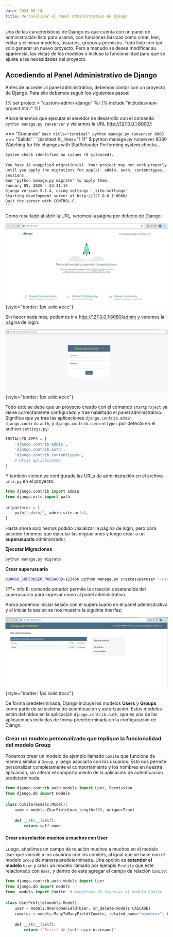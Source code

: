 ```yaml
---
date: 2024-08-14
title: Personalizar el Panel Administrativo de Django
---
```


Una de las características de Django es que cuenta con un panel de administración listo para usarse, con funciones básicas como crear, leer, editar y eliminar modelos, usuarios, grupos y permisos. Todo listo con tan solo generar un nuevo proyecto. Pero a menudo se desea modificar su apariencia, las vistas de los modelos o incluso la funcionalidad para que se ajuste a las necesidades del proyecto.

<!-- more -->

## **Accediendo al Panel Administrativo de Django**

Antes de acceder al panel administrativo, debemos contar con un proyecto de Django. Para ello debemos seguir los siguientes pasos:

{% set project = "custom-admin-django" %}
{% include "includes/new-project.html" %}

Ahora tenemos que ejecutar el servidor de desarrollo con el comando `python manage.py runserver` y visitamos la URL <http://127.0.0.1:8000/>:

=== "Comando"
    ```bash title="terminal"
    python manage.py runserver 8080
    ```
=== "Salida"
    ```plaintext hl_lines="1 11"
    $ python manage.py runserver 8080
    Watching for file changes with StatReloader
    Performing system checks...

    System check identified no issues (0 silenced).

    You have 18 unapplied migration(s). Your project may not work properly until you apply the migrations for app(s): admin, auth, contenttypes, sessions.
    Run 'python manage.py migrate' to apply them.
    January 09, 2025 - 23:41:14
    Django version 5.1.4, using settings '_site.settings'
    Starting development server at http://127.0.0.1:8080/
    Quit the server with CONTROL-C.
    ```

Como resultado al abrir la URL, veremos la página por defecto de Django:

![Página por defecto de Django](/assets/images/django-project-start.png){style="border: 1px solid #ccc"}

Sin hacer nada más, podemos ir a <http://127.0.0.1:8080/admin> y veremos la página de login:

![Página de login de Django admin](/assets/images/django-admin-login.png){style="border: 1px solid #ccc"}

Todo esto se debe que un proyecto creado con el comando `startproject` ya viene correctamente configurado y trae habilitado el panel administrativo. Significa que ya trae las aplicaciones `django.contrib.admin`, `django.contrib.auth`, y `django.contrib.contenttypes` por defecto en el archivo `settings.py`:

```py title="settings.py"
INSTALLED_APPS = [
    'django.contrib.admin',
    'django.contrib.auth',
    'django.contrib.contenttypes',
    # Otras aplicaciones
]
```

Y también vienen ya configurada las URLs de administración en el archivo `urls.py` en el proyecto:

```py title="urls.py" hl_lines="5"
from django.contrib import admin
from django.urls import path

urlpatterns = [
    path('admin/', admin.site.urls),
]
```

Hasta ahora solo hemos podido visualizar la página de login, pero para acceder tenemos que ejecutar las migraciones y luego crear a un **superusuario** administrador.

**Ejecutar Migraciones**

```bash title="terminal"
python manage.py migrate
```

**Crear superusuario**

```bash title="terminal"
DJANGO_SUPERUSER_PASSWORD=123456 python manage.py createsuperuser --username=admin --email=admin@example.com --noinput
```

???+ info
    El comando anterior permite la creación desatendida del superusuario para ingresar como al panel administrativo.

Ahora podemos iniciar sesión con el superusuario en el panel adminsitrativo y al iniciar la sesión se nos muestra la siguinte interfaz:
    
![Página de login de Django admin](/assets/images/django-admin-login-success.png){style="border: 1px solid #ccc"}

De forma predeterminada, Django incluye los modelos **Users** y **Groups** como parte de su sistema de autenticación y autorización. Estos modelos están definidos en la aplicación `django.contrib.auth`, que es una de las aplicaciones incluidas de forma predeterminada en la configuración de Django.

### **Crear un modelo personalizado que replique la funcionalidad del modelo Group**

Podemos crear un modelo de ejemplo llamado `Comite` que funcione de manera similar a `Group`, y luego asociarlo con los usuarios. Esto nos permite personalizar completamente el comportamiento y los nombres en nuestra aplicación, sin alterar el comportamiento de la aplicación de autenticación predeterminada.

```py title="myapp/models.py"
from django.contrib.auth.models import User, Permission
from django.db import models

class Comite(models.Model):
    name = models.CharField(max_length=100, unique=True)

    def __str__(self):
        return self.name
```


#### **Crear una relación muchos a muchos con User**

Luego, añadimos un campo de relación muchos a muchos en el modelo `User` que vincule a los usuarios con los comités, al igual que se hace con el modelo `Group` de manera predeterminada. Una opción es **extender el modelo** `User` y crear un modelo llamado por ejemplo `Profile` que este relacionado con `User`, y dentro de este agregar el campo de relación `Comite`:

```py title="myapp/models.py"
from django.contrib.auth.models import User
from django.db import models
from .models import Comite  # Asegúrate de importar el modelo Comite

class UserProfile(models.Model):
    user = models.OneToOneField(User, on_delete=models.CASCADE)
    comites = models.ManyToManyField(Comite, related_name="miembros", blank=True)

    def __str__(self):
        return f"Perfil de {self.user.username}"
```






